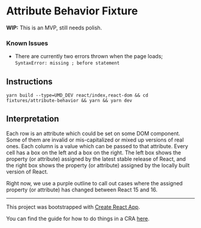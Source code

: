 # Attribute Behavior Fixture

**WIP:** This is an MVP, still needs polish.

### Known Issues
- There are currently two errors thrown when the page loads;
  `SyntaxError: missing ; before statement`

## Instructions

`yarn build --type=UMD_DEV react/index,react-dom && cd fixtures/attribute-behavior && yarn && yarn dev`

## Interpretation

Each row is an attribute which could be set on some DOM component. Some of
them are invalid or mis-capitalized or mixed up versions of real ones.
Each column is a value which can be passed to that attribute.
Every cell has a box on the left and a box on the right.
The left box shows the property (or attribute) assigned by the latest stable release of React, and the
right box shows the property (or attribute) assigned by the locally built version of React.

Right now, we use a purple outline to call out cases where the assigned property
(or attribute) has changed between React 15 and 16.

---


This project was bootstrapped with [Create React App](https://github.com/facebook/create-react-app).

You can find the guide for how to do things in a CRA [here](https://github.com/facebook/create-react-app/blob/main/packages/cra-template/template/README.md).
